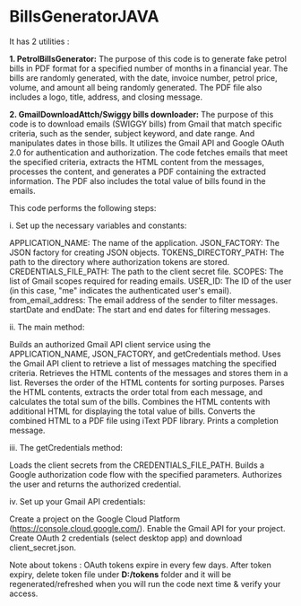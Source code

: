# BillsGeneratorJAVA

It has 2 utilities :

**1. PetrolBillsGenerator:** The purpose of this code is to generate fake petrol bills in PDF format for a specified number of months in a financial year. The bills are randomly generated, with the date, invoice number, petrol price, volume, and amount all being randomly generated. The PDF file also includes a logo, title, address, and closing message. 

**2. GmailDownloadAttch/Swiggy bills downloader:** The purpose of this code is to download emails (SWIGGY bills) from Gmail that match specific criteria, such as the sender, subject keyword, and date range. And manipulates dates in those bills. It utilizes the Gmail API and Google OAuth 2.0 for authentication and authorization. The code fetches emails that meet the specified criteria, extracts the HTML content from the messages, processes the content, and generates a PDF containing the extracted information. The PDF also includes the total value of bills found in the emails.

This code performs the following steps:

i. Set up the necessary variables and constants:

APPLICATION_NAME: The name of the application.
JSON_FACTORY: The JSON factory for creating JSON objects.
TOKENS_DIRECTORY_PATH: The path to the directory where authorization tokens are stored.
CREDENTIALS_FILE_PATH: The path to the client secret file.
SCOPES: The list of Gmail scopes required for reading emails.
USER_ID: The ID of the user (in this case, "me" indicates the authenticated user's email).
from_email_address: The email address of the sender to filter messages.
startDate and endDate: The start and end dates for filtering messages.

ii. The main method:

Builds an authorized Gmail API client service using the APPLICATION_NAME, JSON_FACTORY, and getCredentials method.
Uses the Gmail API client to retrieve a list of messages matching the specified criteria.
Retrieves the HTML contents of the messages and stores them in a list.
Reverses the order of the HTML contents for sorting purposes.
Parses the HTML contents, extracts the order total from each message, and calculates the total sum of the bills.
Combines the HTML contents with additional HTML for displaying the total value of bills.
Converts the combined HTML to a PDF file using iText PDF library.
Prints a completion message.

iii. The getCredentials method:

Loads the client secrets from the CREDENTIALS_FILE_PATH.
Builds a Google authorization code flow with the specified parameters.
Authorizes the user and returns the authorized credential.

iv. Set up your Gmail API credentials:

Create a project on the Google Cloud Platform (https://console.cloud.google.com/).
Enable the Gmail API for your project.
Create OAuth 2 credentials (select desktop app) and download client_secret.json.

Note about tokens : OAuth tokens expire in every few days. After token expiry, delete token file under **D:/tokens** folder and it will be regenerated/refreshed when you will run the code next time & verify your access.





